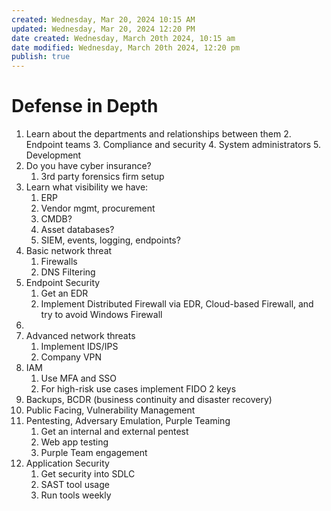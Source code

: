 ```yaml
---
created: Wednesday, Mar 20, 2024 10:15 AM
updated: Wednesday, Mar 20, 2024 12:20 PM
date created: Wednesday, March 20th 2024, 10:15 am
date modified: Wednesday, March 20th 2024, 12:20 pm
publish: true
---
```


# Defense in Depth
1. Learn about the departments and relationships between them
	2. Endpoint teams
	3. Compliance and security
	4. System administrators
	5. Development
2. Do you have cyber insurance?
	1. 3rd party forensics firm setup
3. Learn what visibility we have:
	1. ERP
	2. Vendor mgmt, procurement
	3. CMDB?
	4. Asset databases?
	5. SIEM, events, logging, endpoints?
4. Basic network threat
	1. Firewalls
	2. DNS Filtering
5. Endpoint Security
	1. Get an EDR
	2. Implement Distributed Firewall via EDR, Cloud-based Firewall, and try to avoid Windows Firewall
6. 
7. Advanced network threats
	1. Implement IDS/IPS
	2. Company VPN
8. IAM
	1. Use MFA and SSO 
	2. For high-risk use cases implement FIDO 2 keys
9. Backups, BCDR (business continuity and disaster recovery)
10. Public Facing, Vulnerability Management
11. Pentesting, Adversary Emulation, Purple Teaming
	1. Get an internal and external pentest
	2. Web app testing
	3. Purple Team engagement
12. Application Security
	1. Get security into SDLC
	2. SAST tool usage
	3. Run tools weekly